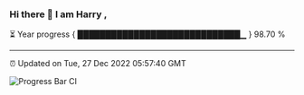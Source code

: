 ### Hi there 👋 I am Harry , 

⏳ Year progress { █████████████████████████████▁ } 98.70 %

---

⏰ Updated on Tue, 27 Dec 2022 05:57:40 GMT

![Progress Bar CI](https://github.com/duykhang68/duykhang68/workflows/Progress%20Bar%20CI/badge.svg)
